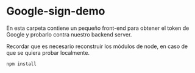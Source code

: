 # Google-sign-demo

En esta carpeta contiene un pequeño front-end para obtener el token de Google y probarlo contra nuestro backend server.

Recordar que es necesario reconstruir los módulos de node, en caso de que se quiera probar localmente.

```
npm install
```
